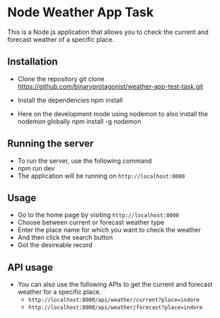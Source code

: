 # Node Weather App Task

This is a Node.js application that allows you to check the current and forecast weather of a specific place.

## Installation

- Clone the repository
  git clone https://github.com/binaryprotagonist/weather-app-test-task.git

- Install the dependencies
  npm install

- Here on the development mode using nodemon to also install the nodemon globally
  npm install -g nodemon

## Running the server

- To run the server, use the following command
- npm run dev
- The application will be running on `http://localhost:8000`

## Usage

- Go to the home page by visiting `http://localhost:8000`
- Choose between current or forecast weather type
- Enter the place name for which you want to check the weather
- And then click the search button
- Got the desireable record

## API usage

- You can also use the following APIs to get the current and forecast weather for a specific place.
  - `http://localhost:8000/api/weather/current?place=indore`
  - `http://localhost:8000/api/weather/forecast?place=indore`
